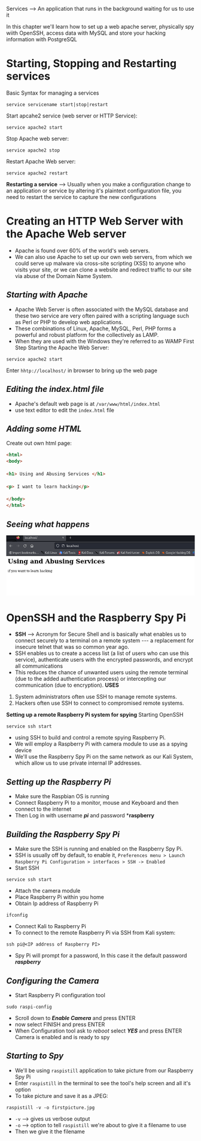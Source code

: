 Services --> An application that runs in the background waiting for us to use it

In this chapter we'll learn how to set up a web apache server, physically spy wiith OpenSSH, access data with MySQL and store your hacking information with PostgreSQL

# Starting, Stopping and Restarting services
Basic Syntax for managing a services
```
service servicename start|stop|restart
```
Start apcahe2 service (web server or HTTP Service):
```
service apache2 start
```
Stop Apache web server:
```
service apache2 stop
```
Restart Apache Web server:
```
service apache2 restart
```
**Restarting a service** --> Usually when you make a configuration change to an application or service by altering it's plaintext configuration file, you need to restart the service to capture the new configurations

# Creating an HTTP Web Server with the Apache Web server
- Apache is found over 60% of the world's web servers.
- We can also use Apache to set up our own web servers, from which we could serve up malware via cross-site scripting (XSS) to anyone who visits your site, or we can clone a website and redirect traffic to our site via abuse of the Domain Name System.
## *Starting with Apache*
- Apache Web Server is often associated with the MySQL database and these two service are very often paired with a scripting language such as Perl or PHP to develop web applications.
- These combinations of Linux, Apache, MySQL, Perl, PHP forms a powerful and robust platform for the collectively as LAMP.
- When they are used with the Windows they're referred to as WAMP
First Step
Starting the Apache Web Server:
```
service apache2 start
```
Enter `hhtp://localhost/` in browser to bring up the web page
## *Editing the index.html file*
- Apache's default web page is at `/var/www/html/index.html` 
- use text editor to edit the `index.html` file
## *Adding some HTML*
Create out own html page:
```html
<html>
<body>

<h1> Using and Abusing Services </h1>

<p> I want to learn hacking</p>

</body>
</html>
```
## *Seeing what happens*
![](../Attachments/Pasted%20image%2020240912212301.png)
# OpenSSH and the Raspberry Spy Pi
- **SSH** --> Acronym for Secure Shell and is basically what enables us to connect securely to a terminal on a remote system --- a replacement for insecure telnet that was so common year ago.
- SSH enables us to create a access list (a list of users who can use this service), authenticate users with the encrypted passwords, and encrypt all communications 
- This reduces the chance of unwanted users using the remote terminal (due to the added authentication process) or intercepting our communication (due to encryption).
**USES**
1. System administrators often use SSH to manage remote systems.
2. Hackers often use SSH to connect to compromised remote systems.

**Setting up a remote Raspberry Pi system for spying**
Starting OpenSSH
```
service ssh start
```
- using SSH to build and control a remote spying Raspberry Pi.
- We will employ a Raspberry Pi with camera module to use as a spying device
- We'll use the Raspberry Spy Pi on the same network as our Kali System, which allow us to use private internal IP addresses.
## *Setting up the Raspberry Pi*
- Make sure the Raspbian OS is running
- Connect Raspberry Pi to a monitor, mouse and Keyboard and then connect to the internet
- Then Log in with  username ***pi*** and password ***raspberry** 

## *Building the Raspberry Spy Pi*
- Make sure the SSH is running and enabled on the Raspberry Spy Pi.
- SSH is usually off by default, to enable it, `Preferences menu > Launch Raspberry Pi Configuration > interfaces > SSH -> Enabled`
- Start SSH
```
service ssh start
```
- Attach the camera module
- Place Raspberry Pi within you home
- Obtain Ip address of Raspberry Pi
```
ifconfig
```
- Connect Kali to Raspberry Pi
- To connect to the remote Raspberry Pi via SSH from Kali system:
```
ssh pi@<IP address of Raspberry PI>
```
- Spy Pi will prompt for  a password, In this case it the default password ***raspberry***
## *Configuring the Camera*
- Start Raspberry Pi configuration tool
```
sudo raspi-config
```
- Scroll down to ***Enable Camera*** and press ENTER
- now select FINISH and press ENTER
- When Configuration tool ask to *reboot* select ***YES***  and press ENTER
Camera is enabled and is ready to spy
## *Starting to Spy*
- We'll be using `raspistill` application to take picture from our Raspberry Spy Pi
- Enter `raspistill` in the terminal to see the tool's help screen and all it's option
- To take picture and save it as a JPEG:
```
raspistill -v -o firstpicture.jpg
```
- `-v` --> gives us verbose output
- `-o` --> option to tell `raspistill` we're about to give it a filename to use
- Then we give it the filename